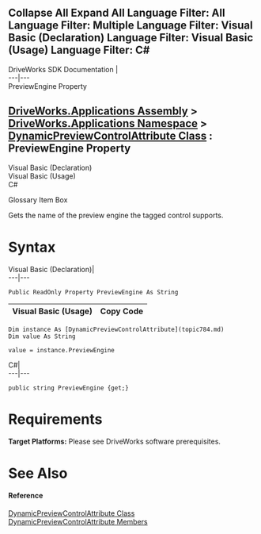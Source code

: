 Collapse All Expand All Language Filter: All  Language Filter: Multiple  Language Filter: Visual Basic (Declaration) Language Filter: Visual Basic (Usage) Language Filter: C#  
---  
DriveWorks SDK Documentation  |   
---|---  
PreviewEngine Property   
  
[DriveWorks.Applications Assembly](topic13.md) > [DriveWorks.Applications Namespace](topic16.md) > [DynamicPreviewControlAttribute Class](topic784.md) : PreviewEngine Property  
---  
  
Visual Basic (Declaration)    
Visual Basic (Usage)    
C# 

Glossary Item Box

Gets the name of the preview engine the tagged control supports. 

# Syntax

Visual Basic (Declaration)|   
---|---  
      
    
    Public ReadOnly Property PreviewEngine As String  
  
Visual Basic (Usage)| Copy Code  
---|---  
      
    
    Dim instance As [DynamicPreviewControlAttribute](topic784.md)
    Dim value As String
     
    value = instance.PreviewEngine  
  
C#|   
---|---  
      
    
    public string PreviewEngine {get;}  
  
# Requirements

**Target Platforms:** Please see DriveWorks software prerequisites.

# See Also

#### Reference

[DynamicPreviewControlAttribute Class](topic784.md)   
[DynamicPreviewControlAttribute Members](topic785.md)


